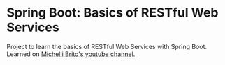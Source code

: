# Spring Boot: Basics of RESTful Web Services

Project to learn the basics of RESTful Web Services with Spring Boot.
Learned on [Michelli Brito's youtube channel.](https://www.youtube.com/watch?v=wlYvA2b1BWI)